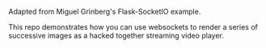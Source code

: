 Adapted from Miguel Grinberg's Flask-SocketIO example.

This repo demonstrates how you can use websockets to render a series
of successive images as a hacked together streaming video player.
